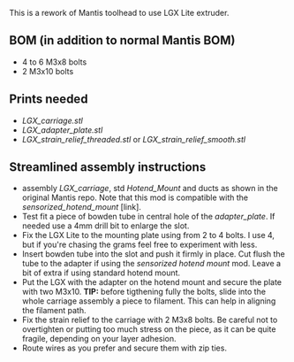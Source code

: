This is a rework of Mantis toolhead to use LGX Lite extruder.

## BOM (in addition to normal Mantis BOM)
- 4 to 6 M3x8 bolts 
- 2 M3x10 bolts

## Prints needed
- *LGX_carriage.stl*
- *LGX_adapter_plate.stl*
- *LGX_strain_relief_threaded.stl* or *LGX_strain_relief_smooth.stl*

## Streamlined assembly instructions
- assembly *LGX_carriage*, std *Hotend_Mount* and ducts as shown in the original Mantis repo. Note that this mod is compatible with the *sensorized_hotend_mount* [link].
- Test fit a piece of bowden tube in central hole of the *adapter_plate*. If needed use a 4mm drill bit to enlarge the slot.
- Fix the LGX Lite to the mounting plate using from 2 to 4 bolts. I use 4, but if you're chasing the grams feel free to experiment with less.
- Insert bowden tube into the slot and push it firmly in place. Cut flush the tube to the adapter if using the *sensorized hotend mount* mod. Leave a bit of extra if using standard hotend mount.
- Put the LGX with the adapter on the hotend mount and secure the plate with two M3x10. **TIP:** before tigthening fully the bolts, slide into the whole carriage assembly a piece to filament. This can help in aligning the filament path.
- Fix the strain relief to the carriage with 2 M3x8 bolts. Be careful not to overtighten or putting too much stress on the piece, as it can be quite fragile, depending on your layer adhesion.
- Route wires as you prefer and secure them with zip ties.
